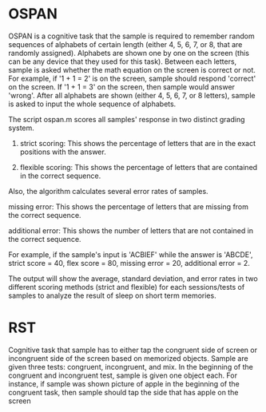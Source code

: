 # OSPAN
OSPAN is a cognitive task that the sample is required to remember random sequences of alphabets of certain length (either 4, 5, 6, 7, or 8, that are randomly assigned). Alphabets are shown one by one on the screen (this can be any device that they used for this task). 
Between each letters, sample is asked whether the math equation on the screen is correct or not. For example, if '1 + 1 = 2' is on the screen, sample should respond 'correct' on the screen. If '1 + 1 = 3' on the screen, then sample would answer 'wrong'. After all alphabets are shown  (either 4, 5, 6, 7, or 8 letters), sample is asked to input the whole sequence of alphabets. 

The script ospan.m scores all samples' response in two distinct grading system.

1. strict scoring: This shows the percentage of letters that are in the exact positions with the answer.

2. flexible scoring: This shows the percentage of letters that are contained in the correct sequence.

Also, the algorithm calculates several error rates of samples.

missing error: This shows the percentage of letters that are missing from the correct sequence.  

additional error: This shows the number of letters that are not contained in the correct sequence.

For example, if the sample's input is 'ACBIEF' while the answer is 'ABCDE', strict score = 40, flex score = 80, missing error = 20, additional error = 2.

The output will show the average, standard deviation, and error rates in two different scoring methods (strict and flexible) for each sessions/tests of samples to analyze the result of sleep on short term memories.


# RST

Cognitive task that sample has to either tap the congruent side of screen or incongruent side of the screen based on memorized objects. Sample are given three tests: congruent, incongruent, and mix. In the beginning of the congruent and incongruent test, sample is given one object each. For instance, if sample was shown picture of apple in the beginning of the congruent task, then sample should tap the side that has apple on the screen
